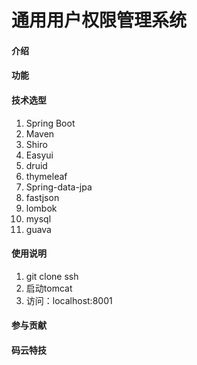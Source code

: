 # 通用用户权限管理系统

#### 介绍


#### 功能



#### 技术选型
1. Spring Boot
2. Maven
3. Shiro
4. Easyui
5. druid
6. thymeleaf
7. Spring-data-jpa
8. fastjson
9. lombok
10. mysql
11. guava

#### 使用说明
1. git clone ssh
2. 启动tomcat
3. 访问：localhost:8001

#### 参与贡献


#### 码云特技

